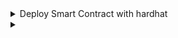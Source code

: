 <details>
<summary>Deploy Smart Contract with hardhat</summary>

```dtd
- npx hardhat node
- npx hardhat run --notwork localhost scripts/deploy.js
- npx hardhat run --network [NETWORK_NAME] scripts/deploy.js
- npx hardhat verify [CONTRACT_ADDRESS] [arguments] --network --network [NETWORK_NAME].
```
Once you verify your smart contract you deployed is verified by running the last command, you will be able to see source cord at the scan websites
</details>
<details>
<summary></summary>
</details>